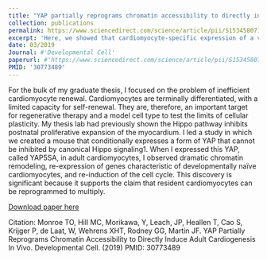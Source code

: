 ```yaml
---
title: "YAP partially reprograms chromatin accessibility to directly induce adult cardiogenesis <i>in vivo<i>"
collection: publications
permalink: https://www.sciencedirect.com/science/article/pii/S1534580719300450
excerpt: 'Here, we showed that cardiomyocyte-specific expression of a version of YAP that cannot be inhibited by canonical Hippo signaling caused dramatic cell-cylce re-entry and re-expression of an embryonic cardiomyocyte gene program.'
date: 03/2019
Journal: #'Developmental Cell'
paperurl: #'https://www.sciencedirect.com/science/article/pii/S1534580719300450'
PMID: '30773489'
---
```

For the bulk of my graduate thesis, I focused on the problem of inefficient cardiomyocyte renewal. Cardiomyocytes are terminally differentiated, with a limited capacity for self-renewal. They are, therefore, an important target for regenerative therapy and a model cell type to test the limits of cellular plasticity. My thesis lab had previously shown the Hippo pathway inhibits postnatal proliferative expansion of the myocardium. I led a study in which we created a mouse that conditionally expresses a form of YAP that cannot be inhibited by canonical Hippo signaling1. When I expressed this YAP, called YAP5SA, in adult cardiomyocytes, I observed dramatic chromatin remodeling, re-expression of genes characteristic of developmentally naïve cardiomyocytes, and re-induction of the cell cycle. This discovery is significant because it supports the claim that resident cardiomyocytes can be reprogrammed to multiply.

[Download paper here](https://www.sciencedirect.com/science/article/pii/S1534580719300450)

Citation: Monroe TO, Hill MC, Morikawa, Y, Leach, JP, Heallen T, Cao S, Krijger P, de Laat, W, Wehrens XHT, Rodney GG, Martin JF. YAP Partially Reprograms Chromatin Accessibility to Directly Induce Adult Cardiogenesis In Vivo. Developmental Cell. (2019) PMID: 30773489
